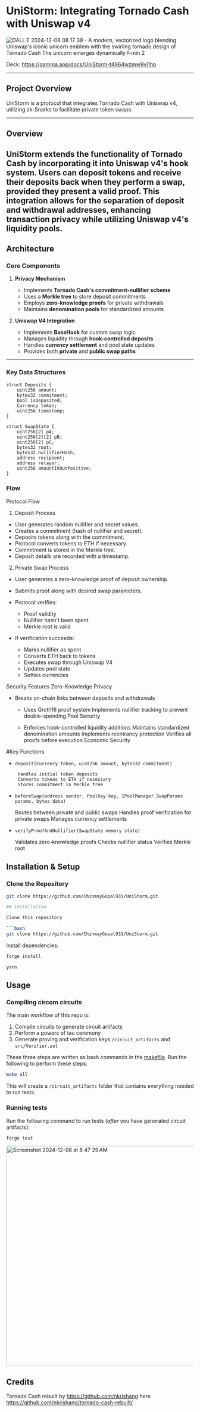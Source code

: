 # UniStorm: Integrating Tornado Cash with Uniswap v4

![DALL·E 2024-12-08 08 17 39 - A modern, vectorized logo blending Uniswap's iconic unicorn emblem with the swirling tornado design of Tornado Cash  The unicorn emerges dynamically f-min 2](https://github.com/user-attachments/assets/b3febd84-30b2-4bb8-9f41-d4910dad01e5)




Deck: https://gamma.app/docs/UniStorm-t4964wzmw9vl1hp

---

## Project Overview  

UniStorm is a protocol that integrates Tornado Cash with Uniswap v4, utilizing zk-Snarks to facilitate private token swaps.

---

## Overview  

UniStorm extends the functionality of Tornado Cash by incorporating it into Uniswap v4's hook system. Users can deposit tokens and receive their deposits back when they perform a swap, provided they present a valid proof. This integration allows for the separation of deposit and withdrawal addresses, enhancing transaction privacy while utilizing Uniswap v4's liquidity pools.
---

## Architecture  

### Core Components  

1. **Privacy Mechanism**  
   - Implements **Tornado Cash's commitment-nullifier scheme**  
   - Uses a **Merkle tree** to store deposit commitments  
   - Employs **zero-knowledge proofs** for private withdrawals  
   - Maintains **denomination pools** for standardized amounts  

2. **Uniswap V4 Integration**  
   - Implements **BaseHook** for custom swap logic  
   - Manages liquidity through **hook-controlled deposits**  
   - Handles **currency settlement** and pool state updates  
   - Provides both **private** and **public swap paths**  

---

### Key Data Structures  

```solidity
struct Deposits {
    uint256 amount;
    bytes32 commitment;
    bool isDeposited;
    Currency token;
    uint256 timestamp;
}

struct SwapState {
    uint256[2] pA;
    uint256[2][2] pB;
    uint256[2] pC;
    bytes32 root;
    bytes32 nullifierHash;
    address recipient;
    address relayer;
    uint256 amountInOutPositive;
}
```

### Flow

Protocol Flow
1. Deposit Process
- User generates random nullifier and secret values.
- Creates a commitment (hash of nullifier and secret).
- Deposits tokens along with the commitment.
- Protocol converts tokens to ETH if necessary.
- Commitment is stored in the Merkle tree.
- Deposit details are recorded with a timestamp.

2. Private Swap Process
- User generates a zero-knowledge proof of deposit ownership.
- Submits proof along with desired swap parameters.
- Protocol verifies:
    - Proof validity
    - Nullifier hasn't been spent
    - Merkle root is valid

- If verification succeeds:
    - Marks nullifier as spent
    - Converts ETH back to tokens
    - Executes swap through Uniswap V4
    - Updates pool state
    - Settles currencies


Security Features
Zero-Knowledge Privacy

- Breaks on-chain links between deposits and withdrawals
     - Uses Groth16 proof system
        Implements nullifier tracking to prevent double-spending
        Pool Security

    -   Enforces hook-controlled liquidity additions
        Maintains standardized denomination amounts
        Implements reentrancy protection
        Verifies all proofs before execution
        Economic Security




#Key Functions
 - `deposit(Currency token, uint256 amount, bytes32 commitment)`

        Handles initial token deposits
        Converts tokens to ETH if necessary
        Stores commitment in Merkle tree

- `beforeSwap(address sender, PoolKey key, IPoolManager.SwapParams params, bytes data)`

    Routes between private and public swaps
    Handles proof verification for private swaps
    Manages currency settlements

- `verifyProofAndNullifier(SwapState memory state)`
    
    Validates zero-knowledge proofs
    Checks nullifier status
    Verifies Merkle root



## Installation & Setup  

### Clone the Repository  
```bash
git clone https://github.com/ChinmayGopal931/UniStorm.git

## Installation

Clone this repository

```bash
git clone https://github.com/ChinmayGopal931/UniStorm.git
```

Install dependencies:

```bash
forge install
```

```bashs
yarn
```

## Usage

### Compiling circom circuits

The main workflow of this repo is:

1. Compile circuits to generate circuit artifacts
2. Perform a powers of tau ceremony
3. Generate proving and verification keys `/circuit_artifacts` and `src/Verifier.sol`

These three steps are written as bash commands in the [makefile](https://github.com/chinmaygopal931/UniStorm/blob/main/makefile). Run the following to perform these steps:

```bash
make all
```

This will create a `/circuit_artifacts` folder that contains everything needed to run tests.

### Running tests


Run the following command to run tests (_after_ you have generated circuit artifacts):

```bash
forge test
```
<img width="591" alt="Screenshot 2024-12-08 at 8 47 29 AM" src="https://github.com/user-attachments/assets/7b5905a7-d811-4601-84ac-be30c29aa998">


## Credits

Tornado Cash rebuilt by https://github.com/nkrishang here https://github.com/nkrishang/tornado-cash-rebuilt/


